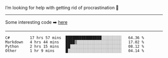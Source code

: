 I’m looking for help with getting rid of procrastination 🤔

-----

Some interesting code :arrow_right: [here](https://github.com/zhen8838/playground)

-----

<!--START_SECTION:waka-->

```text
C#         17 hrs 57 mins  ████████████████░░░░░░░░░   64.36 %
Markdown   4 hrs 44 mins   ████▒░░░░░░░░░░░░░░░░░░░░   17.02 %
Python     2 hrs 15 mins   ██░░░░░░░░░░░░░░░░░░░░░░░   08.12 %
Other      1 hr 9 mins     █░░░░░░░░░░░░░░░░░░░░░░░░   04.14 %
```

<!--END_SECTION:waka-->

<!--
**zhen8838/zhen8838** is a ✨ _special_ ✨ repository because its `README.md` (this file) appears on your GitHub profile.

Here are some ideas to get you started:

- 🔭 I’m currently working on ...
- 🌱 I’m currently learning ...
- 👯 I’m looking to collaborate on ...
 ...
- 💬 Ask me about ...
- 📫 How to reach me: ...
- 😄 Pronouns: ...
- ⚡ Fun fact: ...
-->
